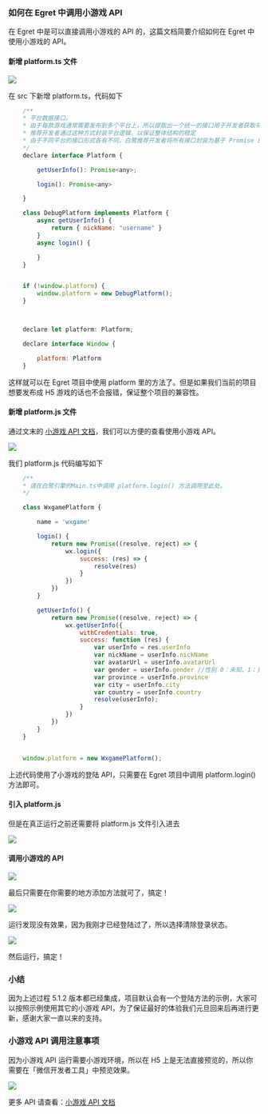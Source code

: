 ﻿### 如何在 Egret 中调用小游戏 API

在 Egret 中是可以直接调用小游戏的 API 的，这篇文档简要介绍如何在 Egret 中使用小游戏的 API。

#### 新增 platform.ts 文件

![](platform.jpeg)

在 src 下新增 platform.ts，代码如下

~~~javascript
    /** 
    * 平台数据接口。
    * 由于每款游戏通常需要发布到多个平台上，所以提取出一个统一的接口用于开发者获取平台数据信息
    * 推荐开发者通过这种方式封装平台逻辑，以保证整体结构的稳定
    * 由于不同平台的接口形式各有不同，白鹭推荐开发者将所有接口封装为基于 Promise 的异步形式
    */
    declare interface Platform {

        getUserInfo(): Promise<any>;

        login(): Promise<any>

    }

    class DebugPlatform implements Platform {
        async getUserInfo() {
            return { nickName: "username" }
        }
        async login() {

        }
    }


    if (!window.platform) {
        window.platform = new DebugPlatform();
    }



    declare let platform: Platform;

    declare interface Window {

        platform: Platform
    }
~~~

这样就可以在 Egret 项目中使用 platform 里的方法了。但是如果我们当前的项目想要发布成 H5 游戏的话也不会报错，保证整个项目的兼容性。

#### 新增 platform.js 文件

通过文末的 [小游戏 API 文档](https://mp.weixin.qq.com/debug/wxagame/dev/document/render/canvas/wx.createCanvas.html)，我们可以方便的查看使用小游戏 API。

![](miniplatform.jpeg)

我们 platform.js 代码编写如下
~~~javascript
    /**
    * 请在白鹭引擎的Main.ts中调用 platform.login() 方法调用至此处。
    */

    class WxgamePlatform {

        name = 'wxgame'

        login() {
            return new Promise((resolve, reject) => {
                wx.login({
                    success: (res) => {
                        resolve(res)
                    }
                })
            })
        }

        getUserInfo() {
            return new Promise((resolve, reject) => {
                wx.getUserInfo({
                    withCredentials: true,
                    success: function (res) {
                        var userInfo = res.userInfo
                        var nickName = userInfo.nickName
                        var avatarUrl = userInfo.avatarUrl
                        var gender = userInfo.gender //性别 0：未知、1：男、2：女
                        var province = userInfo.province
                        var city = userInfo.city
                        var country = userInfo.country
                        resolve(userInfo);
                    }
                })
            })
        }
    }


    window.platform = new WxgamePlatform();
~~~
上述代码使用了小游戏的登陆 API，只需要在 Egret 项目中调用 platform.login() 方法即可。

#### 引入 platform.js

但是在真正运行之前还需要将 platform.js 文件引入进去

![](require.jpeg)

#### 调用小游戏的 API

![](login.jpeg)

最后只需要在你需要的地方添加方法就可了，搞定！

![](clean.jpeg)

运行发现没有效果，因为我刚才已经登陆过了，所以选择清除登录状态。

![](case.jpeg)

然后运行，搞定！

### 小结

因为上述过程 5.1.2 版本都已经集成，项目默认会有一个登陆方法的示例，大家可以按照示例使用其它的小游戏 API，为了保证最好的体验我们元旦回来后再进行更新，感谢大家一直以来的支持。

### 小游戏 API 调用注意事项

因为小游戏 API 运行需要小游戏环境，所以在 H5 上是无法直接预览的，所以你需要在「微信开发者工具」中预览效果。

![](first-game.jpg)

更多 API 请查看：[小游戏 API 文档](https://mp.weixin.qq.com/debug/wxagame/dev/document/render/canvas/wx.createCanvas.html)
